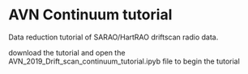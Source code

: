 # AVN Continuum tutorial

Data reduction tutorial of SARAO/HartRAO driftscan radio 
data.

download the tutorial and open the AVN_2019_Drift_scan_continuum_tutorial.ipyb file to begin the tutorial

